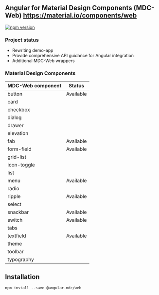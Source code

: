 ## Angular for Material Design Components (MDC-Web) https://material.io/components/web

[![npm version](https://badge.fury.io/js/%40angular-mdc%2Fweb.svg)](https://badge.fury.io/js/%40angular-mdc%2Fweb)

### Project status
* Rewriting demo-app
* Provide comprehensive API guidance for Angular integration
* Additional MDC-Web wrappers

### Material Design Components
| MDC-Web component | Status        |
| ----------------- | --------------|
| button | Available |
| card |
| checkbox |
| dialog
| drawer
| elevation
| fab | Available |
| form-field | Available |
| grid-list
| icon-toggle
| list
| menu | Available |
| radio
| ripple | Available |
| select
| snackbar | Available |
| switch | Available |
| tabs
| textfield | Available |
| theme
| toolbar
| typography

## Installation
```
npm install --save @angular-mdc/web
```
